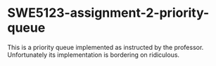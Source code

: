 # SWE5123-assignment-2-priority-queue
This is a priority queue implemented as instructed by the professor. Unfortunately its implementation is bordering on ridiculous.
